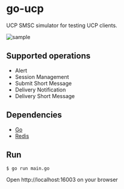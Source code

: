 go-ucp
======

UCP SMSC simulator for testing UCP clients.

![sample](https://i.imgur.com/ydSTLSC.png)

Supported operations
--------------------
- Alert
- Session Management
- Submit Short Message
- Delivery Notification
- Delivery Short Message

Dependencies
------------
* [Go](https://golang.org)
* [Redis](https://redis.io/)

Run
---
```
$ go run main.go
```

Open http://localhost:16003 on your browser
